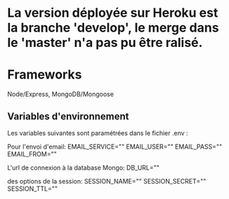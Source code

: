# La version déployée sur Heroku est la branche 'develop', le merge dans le 'master' n'a pas pu être ralisé.

# Frameworks

Node/Express, MongoDB/Mongoose

## Variables d'environnement

Les variables suivantes sont paramétrées dans le fichier .env :

Pour l'envoi d'email:
    EMAIL_SERVICE=""
    EMAIL_USER=""
    EMAIL_PASS=""
    EMAIL_FROM=""

L'url de connexion à la database Mongo:
    DB_URL=""

des options de la session:
    SESSION_NAME=""
    SESSION_SECRET=""
    SESSION_TTL=""
